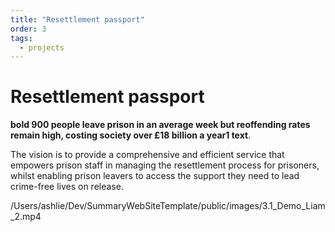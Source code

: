 ```yaml
---
title: "Resettlement passport"
order: 3
tags:
  - projects
---
```


# Resettlement passport

**bold 900 people leave prison in an average week but reoffending rates remain high, costing society over £18 billion a year1 text**.

The vision is to provide a comprehensive and efficient service that empowers prison staff in managing the resettlement process for prisoners, whilst enabling prison leavers to access the support they need to lead crime-free lives on release.

/Users/ashlie/Dev/SummaryWebSiteTemplate/public/images/3.1_Demo_Liam_2.mp4
